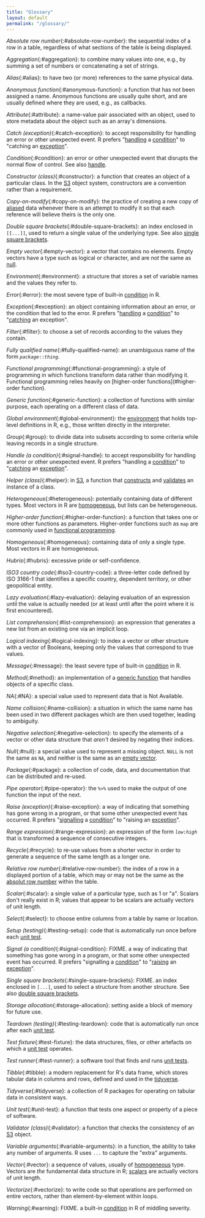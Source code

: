 ```yaml
---
title: "Glossary"
layout: default
permalink: "/glossary/"
---
```


*Absolute row number*{:#absolute-row-number}:
the sequential index of a row in a table,
regardless of what sections of the table is being displayed.

*Aggregation*{:#aggregation}:
to combine many values into one,
e.g.,
by summing a set of numbers or concatenating a set of strings.

*Alias*{:#alias}:
to have two (or more) references to the same physical data.

*Anonymous function*{:#anonymous-function}:
a function that has not been assigned a name.
Anonymous functions are usually quite short,
and are usually defined where they are used,
e.g.,
as callbacks.

*Attribute*{:#attribute}:
a name-value pair associated with an object,
used to store metadata about the object
such as an array's dimensions.

*Catch (exception)*{:#catch-exception}:
to accept responsibility for handling an error
or other unexpected event.
R prefers "[handling](#handle) a [condition](#condition)"
to "catching an [exception](#exception)".

*Condition*{:#condition}:
an error or other unexpected event that disrupts the normal flow of control.
See also [handle](#handle).

*Constructor (class)*{:#constructor}:
a function that creates an object of a particular class.
In the [S3](#S3) object system,
constructors are a convention rather than a requirement.

*Copy-on-modify*{:#copy-on-modify}:
the practice of creating a new copy of [aliased](#alias) data
whenever there is an attempt to modify it
so that each reference will believe theirs is the only one.

*Double square brackets*{:#double-square-brackets}:
an index enclosed in `[[...]]`,
used to return a single value of the underlying type.
See also [single square brackets](#single-square-brackets).

*Empty vector*{:#empty-vector}:
a vector that contains no elements.
Empty vectors have a type such as logical or character,
and are *not* the same as [null](#null).

*Environment*{:#environment}:
a structure that stores a set of variable names and the values they refer to.

*Error*{:#error}:
the most severe type of built-in [condition](#condition) in R.

*Exception*{:#exception}:
an object containing information about an error,
or the condition that led to the error.
R prefers "[handling](#handle) a [condition](#condition)"
to "[catching](#catch) an exception".

*Filter*{:#filter}:
to choose a set of records according to the values they contain.

*Fully qualified name*{:#fully-qualified-name}:
an unambiguous name of the form <code><em>package</em>::<em>thing</em></code>.

*Functional programming*{:#functional-programming}:
a style of programming in which functions transform data rather than modifying it.
Functional programming relies heavily on [higher-order functions](#higher-order function).

*Generic function*{:#generic-function}:
a collection of functions with similar purpose,
each operating on a different class of data.

*Global environment*{:#global-environment}:
the [environment](#environment) that holds top-level definitions in R,
e.g.,
those written directly in the interpreter.

*Group*{:#group}:
to divide data into subsets according to some criteria
while leaving records in a single structure.

*Handle (a condition)*{:#signal-handle}:
to accept responsibility for handling an error
or other unexpected event.
R prefers "handling a [condition](#condition)"
to "[catching](#catch) an [exception](#exception)".

*Helper (class)*{:#helper}:
in [S3](#S3),
a function that [constructs](#constructor) and [validates](#validator)
an instance of a class.

*Heterogeneous*{:#heterogeneous}:
potentially containing data of different types.
Most vectors in R are [homogeneous](#homogeneous),
but lists can be heterogeneous.

*Higher-order function*{:#higher-order-function}:
a function that takes one or more other functions as parameters.
Higher-order functions such as `map` are commonly used in [functional programming](#functional-programming).

*Homogeneous*{:#homogeneous}:
containing data of only a single type.
Most vectors in R are homogeneous.

*Hubris*{:#hubris}:
excessive pride or self-confidence.

*ISO3 country code*{:#iso3-country-code}:
a three-letter code defined by ISO 3166-1 that identifies a specific country,
dependent territory,
or other geopolitical entity.

*Lazy evaluation*{:#lazy-evaluation}:
delaying evaluation of an expression until the value is actually needed
(or at least until after the point where it is first encountered).

*List comprehension*{:#list-comprehension}:
an expression that generates a new list from an existing one via an implicit loop.

*Logical indexing*{:#logical-indexing}:
to index a vector or other structure with a vector of Booleans,
keeping only the values that correspond to true values.

*Message*{:#message}:
the least severe type of built-in [condition](#condition) in R.

*Method*{:#method}:
an implementation of a [generic function](#generic-function)
that handles objects of a specific class.

*NA*{:#NA}:
a special value used to represent data that is Not Available.

*Name collision*{:#name-collision}:
a situation in which the same name has been used in two different packages
which are then used together,
leading to ambiguity.

*Negative selection*{:#negative-selection}:
to specify the elements of a vector or other data structure that *aren't* desired
by negating their indices.

*Null*{:#null}:
a special value used to represent a missing object.
`NULL` is not the same as `NA`,
and neither is the same as an [empty vector](#empty-vector).

*Package*{:#package}:
a collection of code, data, and documentation
that can be distributed and re-used.

*Pipe operator*{:#pipe-operator}:
the `%>%` used to make the output of one function the input of the next.

*Raise (exception)*{:#raise-exception}:
a way of indicating that something has gone wrong in a program,
or that some other unexpected event has occurred.
R prefers "[signalling](#signal) a [condition](#condition)"
to "raising an [exception](#exception)".

*Range expression*{:#range-expression}:
an expression of the form <code><em>low</em>:<em>high</em></code>
that is transformed a sequence of consecutive integers.

*Recycle*{:#recycle}:
to re-use values from a shorter vector in order to generate
a sequence of the same length as a longer one.

*Relative row number*{:#relative-row-number}:
the index of a row in a displayed portion of a table,
which may or may not be the same as the [absolut row number](#absolute-row-number)
within the table.

*Scalar*{:#scalar}:
a single value of a particular type, such as 1 or "a".
Scalars don't really exist in R;
values that appear to be scalars are actually vectors of unit length.

*Select*{:#select}:
to choose entire columns from a table by name or location.

*Setup (testing)*{:#testing-setup}:
code that is automatically run once before each [unit test](#unit-test).

*Signal (a condition)*{:#signal-condition}: FIXME.
a way of indicating that something has gone wrong in a program,
or that some other unexpected event has occurred.
R prefers "signalling a [condition](#condition)"
to "[raising](#raise) an [exception](#exception)".

*Single square brackets*{:#single-square-brackets}: FIXME.
an index enclosed in `[...]`,
used to select a structure from another structure.
See also [double square brackets](#double-square-brackets).

*Storage allocation*{:#storage-allocation}:
setting aside a block of memory for future use.

*Teardown (testing)*{:#testing-teardown}:
code that is automatically run once after each [unit test](#unit-test).

*Test fixture*{:#test-fixture}:
the data structures, files, or other artefacts on which a [unit test](#unit-test) operates.

*Test runner*{:#test-runner}:
a software tool that finds and runs [unit tests](#unit-test).

*Tibble*{:#tibble}:
a modern replacement for R's data frame,
which stores tabular data in columns and rows,
defined and used in the [tidyverse](#tidyverse).

*Tidyverse*{:#tidyverse}:
a collection of R packages for operating on tabular data in consistent ways.

*Unit test*{:#unit-test}:
a function that tests one aspect or property of a piece of software.

*Validator (class)*{:#validator}:
a function that checks the consistency of an [S3](#S3) object.

*Variable arguments*{:#variable-arguments}:
in a function,
the ability to take any number of arguments.
R uses `...` to capture the "extra" arguments.

*Vector*{:#vector}:
a sequence of values,
usually of [homogeneous](#homogeneous) type.
Vectors are *the* fundamental data structure in R;
[scalars](#scalar) are actually vectors of unit length.

*Vectorize*{:#vectorize}:
to write code so that operations are performed on entire vectors,
rather than element-by-element within loops.

*Warning*{:#warning}: FIXME.
a built-in [condition](#condition) in R of middling severity.
